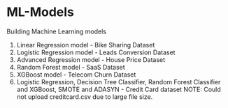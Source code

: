 # ML-Models
Building Machine Learning models
1. Linear Regression model - Bike Sharing Dataset
2. Logistic Regression model - Leads Conversion Dataset
3. Advanced Regression model - House Price Dataset
4. Random Forest model - SaaS Dataset
5. XGBoost model - Telecom Churn Dataset
6. Logistic Regression, Decision Tree Classifier, Random Forest Classifier and XGBoost, SMOTE
   and ADASYN - Credit Card dataset
NOTE: Could not upload creditcard.csv due to large file size.

